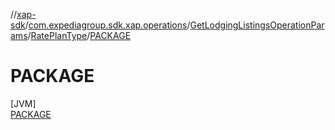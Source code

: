 //[xap-sdk](../../../../../index.md)/[com.expediagroup.sdk.xap.operations](../../../index.md)/[GetLodgingListingsOperationParams](../../index.md)/[RatePlanType](../index.md)/[PACKAGE](index.md)

# PACKAGE

[JVM]\
[PACKAGE](index.md)
